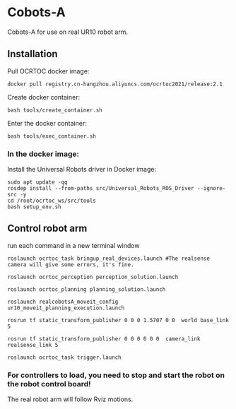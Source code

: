 # Cobots-A
Cobots-A for use on real UR10 robot arm.

## Installation
Pull OCRTOC docker image:

```
docker pull registry.cn-hangzhou.aliyuncs.com/ocrtoc2021/release:2.1
```

Create docker container:

```
bash tools/create_container.sh
```

Enter the docker container:

```
bash tools/exec_container.sh
```

### In the docker image:

Install the Universal Robots driver in Docker image:

```
sudo apt update -qq
rosdep install --from-paths src/Universal_Robots_ROS_Driver --ignore-src -y
cd /root/ocrtoc_ws/src/tools
bash setup_env.sh
```

## Control robot arm
run each command in a new terminal window


```
roslaunch ocrtoc_task bringup_real_devices.launch #The realsense camera will give some errors, it's fine.

roslaunch ocrtoc_perception perception_solution.launch

roslaunch ocrtoc_planning planning_solution.launch 

roslaunch realcobotsA_moveit_config ur10_moveit_planning_execution.launch 

rosrun tf static_transform_publisher 0 0 0 1.5707 0 0  world base_link 5

rosrun tf static_transform_publisher 0 0 0 0 0 0  camera_link realsense_link 5

roslaunch ocrtoc_task trigger.launch 

```

### For controllers to load, you need to stop and start the robot on the robot control board!

The real robot arm will follow Rviz motions.